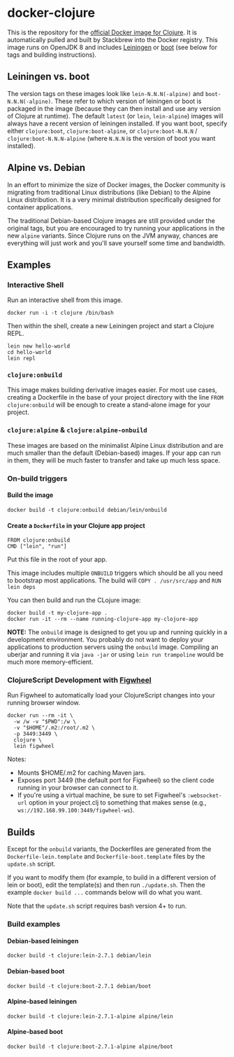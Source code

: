 # docker-clojure

This is the repository for the [official Docker image for Clojure](https://registry.hub.docker.com/_/clojure/).
It is automatically pulled and built by Stackbrew into the Docker registry.
This image runs on OpenJDK 8 and includes [Leiningen](http://leiningen.org) or [boot](http://boot-clj.com) (see below for tags and building instructions).

## Leiningen vs. boot

The version tags on these images look like `lein-N.N.N(-alpine)` and `boot-N.N.N(-alpine)`. These refer to which version of leiningen or boot is packaged in the image (because they can then install and use any version of Clojure at runtime). The default `latest` (or `lein`, `lein-alpine`) images will always have a recent version of leiningen installed. If you want boot, specify either `clojure:boot`, `clojure:boot-alpine`, or `clojure:boot-N.N.N` / `clojure:boot-N.N.N-alpine` (where `N.N.N` is the version of boot you want installed).

## Alpine vs. Debian

In an effort to minimize the size of Docker images, the Docker community is migrating from traditional Linux distributions (like Debian) to the Alpine Linux distribution. It is a very minimal distribution specifically designed for container applications.

The traditional Debian-based Clojure images are still provided under the original tags, but you are encouraged to try running your applications in the new `alpine` variants. Since Clojure runs on the JVM anyway, chances are everything will just work and you'll save yourself some time and bandwidth.

## Examples

### Interactive Shell

Run an interactive shell from this image.

```
docker run -i -t clojure /bin/bash
```

Then within the shell, create a new Leiningen project and start a Clojure REPL.

```
lein new hello-world
cd hello-world
lein repl
```

### `clojure:onbuild`

This image makes building derivative images easier. For most use cases, creating a Dockerfile in the base of your project directory with the line `FROM clojure:onbuild` will be enough to create a stand-alone image for your project.

### `clojure:alpine` & `clojure:alpine-onbuild`

These images are based on the minimalist Alpine Linux distribution and are much smaller than the default (Debian-based) images. If your app can run in them, they will be much faster to transfer and take up much less space.

### On-build triggers

#### Build the image

```
docker build -t clojure:onbuild debian/lein/onbuild
```

#### Create a `Dockerfile` in your Clojure app project

```
FROM clojure:onbuild
CMD ["lein", "run"]
```

Put this file in the root of your app.

This image includes multiple `ONBUILD` triggers which should be all you need to bootstrap most applications. The build will `COPY . /usr/src/app` and `RUN lein deps`

You can then build and run the CLojure image:

```
docker build -t my-clojure-app .
docker run -it --rm --name running-clojure-app my-clojure-app
```

**NOTE:** The `onbuild` image is designed to get you up and running quickly in a development environment. You probably do not want to deploy your applications to production servers using the `onbuild` image. Compiling an uberjar and running it via `java -jar` or using `lein run trampoline` would be much more memory-efficient.

### ClojureScript Development with [Figwheel](https://github.com/bhauman/lein-figwheel) ###

Run Figwheel to automatically load your ClojureScript changes into your running browser window.

```
docker run --rm -it \
  -w /w -v "$PWD":/w \
  -v "$HOME"/.m2:/root/.m2 \
  -p 3449:3449 \
  clojure \
  lein figwheel
```

Notes:
- Mounts $HOME/.m2 for caching Maven jars.
- Exposes port 3449 (the default port for Figwheel) so the client code running in your browser can connect to it.
- If you're using a virtual machine, be sure to set Figwheel's `:websocket-url` option in your project.clj to something that makes sense (e.g., `ws://192.168.99.100:3449/figwheel-ws`).

## Builds

Except for the `onbuild` variants, the Dockerfiles are generated from the `Dockerfile-lein.template` and `Dockerfile-boot.template` files by the `update.sh` script.

If you want to modify them (for example, to build in a different version of lein or boot), edit the template(s) and then run `./update.sh`. Then the example `docker build ...` commands below will do what you want.

Note that the `update.sh` script requires bash version 4+ to run.

### Build examples

#### Debian-based leiningen

```
docker build -t clojure:lein-2.7.1 debian/lein
```

#### Debian-based boot

```
docker build -t clojure:boot-2.7.1 debian/boot
```

#### Alpine-based leiningen

```
docker build -t clojure:lein-2.7.1-alpine alpine/lein
```

#### Alpine-based boot

```
docker build -t clojure:boot-2.7.1-alpine alpine/boot
```
